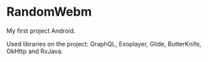 # RandomWebm
My first project Android.

Used libraries on the project: GraphQL, Exoplayer, Glide, ButterKnife, OkHttp and RxJava.
